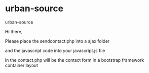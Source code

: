 # urban-source
urban-source 

Hi there,

Please place the sendcontact.php into a ajax folder 

and the javascript code into your javascript.js file 

In the contact.php will be the contact form in a bootstrap framework container layout
